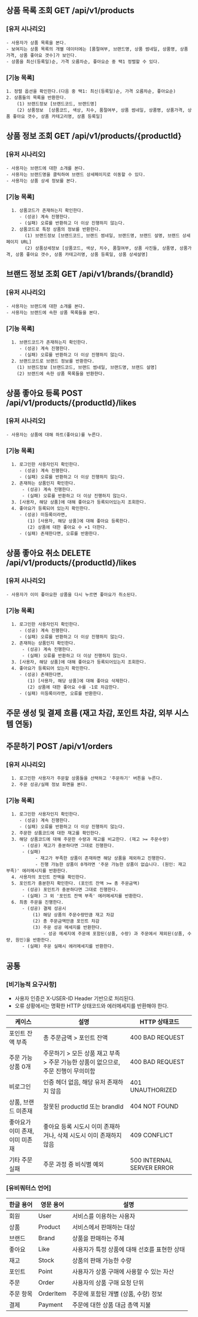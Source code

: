 ## 상품 목록 조회 GET /api/v1/products
### [유저 시나리오]  
    - 사용자가 상품 목록을 본다.
    - 보여지는 상품 목록의 개별 데이터에는 [품절여부, 브랜드명, 상품 썸네일, 상품명, 상품가격, 상품 좋아요 갯수]가 보인다.
    - 상품을 최신(등록일)순, 가격 오름차순, 좋아요순 중 택1 정렬할 수 있다.

### [기능 목록]
    1. 정렬 옵션을 확인한다.(다음 중 택1: 최신(등록일)순, 가격 오름차순, 좋아요순)
    2. 상품들의 목록을 반환한다. 
        (1) 브랜드정보 [브랜드코드, 브랜드명]
        (2) 상품정보  [상품코드, 색상, 치수, 품절여부, 상품 썸네일, 상품명, 상품가격, 상품 좋아요 갯수, 상품 카테고리명, 상품 등록일]

## 상품 정보 조회 GET /api/v1/products/{productId}
### [유저 시나리오]
    - 사용자는 브랜드에 대한 소개를 본다.
    - 사용자는 브랜드명을 클릭하여 브랜드 상세페이지로 이동할 수 있다.
    - 사용자는 상품 상세 정보를 본다.

### [기능 목록]
      1. 상품코드가 존재하는지 확인한다.
         - (성공) 계속 진행한다.
         - (실패) 오류를 반환하고 더 이상 진행하지 않는다.
      2. 상품코드로 특정 상품의 정보를 반환한다.
           (1) 브랜드정보 [브랜드코드, 브랜드 썸네일, 브랜드명, 브랜드 설명, 브랜드 상세페이지 URL]
           (2) 상품상세정보 [상품코드, 색상, 치수, 품절여부, 상품 사진들, 상품명, 상품가격, 상품 좋아요 갯수, 상품 카테고리명, 상품 등록일, 상품 상세설명]

## 브랜드 정보 조회 GET /api/v1/brands/{brandId}
### [유저 시나리오]
    - 사용자는 브랜드에 대한 소개를 본다.
    - 사용자는 브랜드에 속한 상품 목록들을 본다.

### [기능 목록]
      1. 브랜드코드가 존재하는지 확인한다.
         - (성공) 계속 진행한다.
         - (실패) 오류를 반환하고 더 이상 진행하지 않는다.
      2. 브랜드코드로 브랜드 정보를 반환한다.
        (1) 브랜드정보 [브랜드코드, 브랜드 썸네일, 브랜드명, 브랜드 설명]
        (2) 브랜드에 속한 상품 목록들을 반환한다.

## 상품 좋아요 등록 POST /api/v1/products/{productId}/likes
### [유저 시나리오]
    - 사용자는 상품에 대해 하트(좋아요)를 누른다.

### [기능 목록]
      1. 로그인한 사용자인지 확인한다.
         - (성공) 계속 진행한다.
         - (실패) 오류를 반환하고 더 이상 진행하지 않는다.
      2. 존재하는 상품인지 확인한다.
          - (성공) 계속 진행한다.
          - (실패) 오류를 반환하고 더 이상 진행하지 않는다.
      3. [사용자, 해당 상품]에 대해 좋아요가 등록되어있는지 조회한다.
      4. 좋아요가 등록되어 있는지 확인한다.
         - (성공) 미등록이라면,
            (1) [사용자, 해당 상품]에 대해 좋아요 등록한다.
            (2) 상품에 대한 좋아요 수 +1 더한다.
         - (실패) 존재한다면, 오류를 반환한다.

## 상품 좋아요 취소 DELETE /api/v1/products/{productId}/likes
### [유저 시나리오]
    - 사용자가 이미 좋아요한 상품을 다시 누르면 좋아요가 취소된다.

### [기능 목록]
      1. 로그인한 사용자인지 확인한다.
         - (성공) 계속 진행한다.
         - (실패) 오류를 반환하고 더 이상 진행하지 않는다.
      2. 존재하는 상품인지 확인한다.
          - (성공) 계속 진행한다.
          - (실패) 오류를 반환하고 더 이상 진행하지 않는다.
      3. [사용자, 해당 상품]에 대해 좋아요가 등록되어있는지 조회한다.
      4. 좋아요가 등록되어 있는지 확인한다.
         - (성공) 존재한다면,
            (1) [사용자, 해당 상품]에 대해 좋아요 삭제한다.
            (2) 상품에 대한 좋아요 수를 -1로 차감한다.
         - (실패) 미등록이라면, 오류를 반환한다.

## 주문 생성 및 결제 흐름 (재고 차감, 포인트 차감, 외부 시스템 연동)
## 주문하기 POST /api/v1/orders
### [유저 시나리오]
      1. 로그인한 사용자가 주문할 상품들을 선택하고 '주문하기' 버튼을 누른다.
      2. 주문 성공/실패 정보 화면을 본다.

### [기능 목록]
      1. 로그인한 사용자인지 확인한다.
         - (성공) 계속 진행한다.
         - (실패) 오류를 반환하고 더 이상 진행하지 않는다.
      2. 주문한 상품코드에 대한 재고를 확인한다.
      3. 해당 상품코드에 대해 주문한 수량과 재고를 비교한다. (재고 >= 주문수량)
          - (성공) 재고가 충분하다면 그대로 진행한다.
          - (실패)
               - 재고가 부족한 상품이 존재하면 해당 상품을 제외하고 진행한다.
               - 진행 가능한 상품이 0개라면 '주문 가능한 상품이 없습니다. (원인: 재고 부족)' 에러메시지를 반환한다.
      4. 사용자의 포인트 잔액을 확인한다.
      5. 포인트가 충분한지 확인한다. (포인트 잔액 >= 총 주문금액)
          - (성공) 포인트가 충분하다면 그대로 진행한다.
          - (실패) 그 외 '포인트 잔액 부족' 에러메세지를 반환한다.
      6. 최종 주문을 진행한다.
          - (성공) 결제 성공시
              (1) 해당 상품의 주문수량만큼 재고 차감
              (2) 총 주문금액만큼 포인트 차감
              (3) 주문 성공 메세지를 반환한다.
                  - 성공 메세지에 주문에 포함된(상품, 수량) 과 주문에서 제외된(상품, 수량, 원인)을 반환한다.
          - (실패) 주문 실패시 에러메세지를 반환한다.

## 공통
### [비기능적 요구사항]
 - 사용자 인증은 X-USER-ID Header 기반으로 처리된다.
 - 오류 상황에서는 명확한 HTTP 상태코드와 에러메세지를 반환해야 한다.

  | 케이스                | 설명                                                | HTTP 상태코드                 |
  |--------------------|---------------------------------------------------|---------------------------|
  | 포인트 잔액 부족          | 총 주문금액 > 포인트 잔액                                   | 400 BAD REQUEST           |
  | 주문 가능 상품 0개        | 주문하기 > 모든 상품 재고 부족 > 주문 가능한 상품이 없으므로, 주문 진행이 무의미함 | 400 BAD REQUEST           |
  | 비로그인               | 인증 헤더 없음, 해당 유저 존재하지 않음                           | 401 UNAUTHORIZED          |
  | 상품, 브랜드 미존재        | 잘못된 productId 또는 brandId                          | 404 NOT FOUND             |
  | 좋아요가 이미 존재, 이미 미존재 | 좋아요 등록 시도시 이미 존재하거나, 삭제 시도시 이미 존재하지 않음            | 409 CONFLICT              |
  | 기타 주문 실패           | 주문 과정 중 비식별 예외                                    | 500 INTERNAL SERVER ERROR |

### [유비쿼터스 언어]
| 한글 용어 | 영문 용어     | 설명                        |
|-------|-----------|---------------------------|
| 회원    | User      | 서비스를 이용하는 사용자             |
| 상품    | Product   | 서비스에서 판매하는 대상             |
| 브랜드   | Brand     | 상품을 판매하는 주체               |
| 좋아요   | Like      | 사용자가 특정 상품에 대해 선호를 표현한 상태 |
| 재고    | Stock     | 상품의 판매 가능한 수량             |
| 포인트   | Point     | 사용자가 상품 구매에 사용할 수 있는 자산   |
| 주문    | Order     | 사용자의 상품 구매 요청 단위          |
| 주문 항목 | OrderItem | 주문에 포함된 개별 (상품, 수량) 정보    |
| 결제    | Payment   | 주문에 대한 상품 대금 총액 지불        |